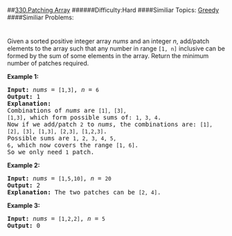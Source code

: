 ##[330.Patching Array](https://leetcode.com/problems/patching-array/description/ "330.Patching Array")
######Difficulty:Hard
####Similiar Topics:
  [Greedy](https://leetcode.com//tag/greedy)
####Similiar Problems:

<div class="question-description__3U1T" style="padding-top: 10px;"><div><p>Given a sorted positive integer array <i>nums</i> and an integer <i>n</i>, add/patch elements to the array such that any number in range <code>[1, n]</code> inclusive can be formed by the sum of some elements in the array. Return the minimum number of patches required.</p>

<p><b>Example 1:</b></p>

<pre><strong>Input: </strong><i>nums</i> = <code>[1,3]</code>, <i>n</i> = <code>6</code>
<strong>Output: </strong>1 
<strong>Explanation:</strong>
Combinations of <i>nums</i> are <code>[1], [3], [1,3]</code>, which form possible sums of: <code>1, 3, 4</code>.
Now if we add/patch <code>2</code> to <i>nums</i>, the combinations are: <code>[1], [2], [3], [1,3], [2,3], [1,2,3]</code>.
Possible sums are <code>1, 2, 3, 4, 5, 6</code>, which now covers the range <code>[1, 6]</code>.
So we only need <code>1</code> patch.</pre>

<p><b>Example 2:</b></p>

<pre><strong>Input: </strong><i>nums</i> = <code>[1,5,10]</code>, <i>n</i> = <code>20</code>
<strong>Output:</strong> 2
<strong>Explanation: </strong>The two patches can be <code>[2, 4]</code>.
</pre>

<p><b>Example 3:</b></p>

<pre><strong>Input: </strong><i>nums</i> = <code>[1,2,2]</code>, <i>n</i> = <code>5</code>
<strong>Output:</strong> 0
</pre>
</div></div><div> </div><div> </div><div> </div><div> </div><div> </div><div> </div><div> </div><div> </div><div> </div><div> </div><div> </div><div> </div><div> </div><div> </div><div> </div><div> </div><div> </div><div> </div><div> </div><div> </div><div> </div><div> </div><div> </div><div> </div><div> </div><div> </div><div> </div><div> </div><div> </div><div> </div><div> </div><div> </div><div> </div><div> </div><div> </div><div> </div><div> </div><div> </div><div> </div><div> </div><div> </div><div> </div><div> </div><div> </div><div> </div><div> </div><div> </div><div> </div><div> </div><div> </div><div> </div><div> </div><div> </div><div> </div><div> </div><div> </div><div> </div><div> </div><div> </div><div> </div><div> </div><div> </div><div> </div><div> </div><div> </div><div> </div><div> </div><div> </div><div> </div><div> </div><div> </div><div> </div><div> </div><div> </div><div> </div><div> </div><div> </div><div> </div><div> </div><div> </div><div> </div><div> </div><div> </div><div> </div><div> </div><div> </div><div> </div><div> </div><div> </div><div> </div><div> </div><div> </div><div> </div><div> </div><div> </div><div> </div><div> </div><div> </div><div> </div><div> </div><div> </div><div> </div><div> </div><div> </div><div> </div><div> </div><div> </div><div> </div><div> </div><div> </div><div> </div><div> </div>